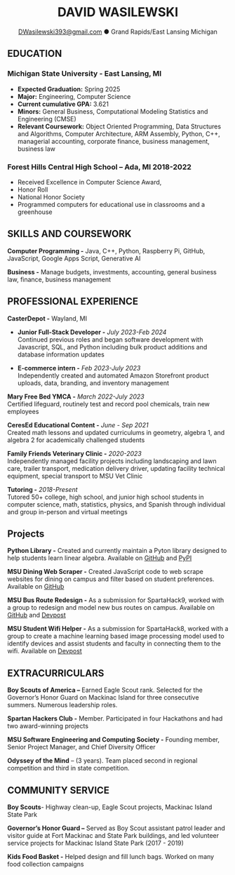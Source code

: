 <h1 align = "center">DAVID WASILEWSKI</h1>

<p align="center"><a href="mailto:dwasilewski393@gmail.com">DWasilewski393@gmail.com</a> ● Grand Rapids/East Lansing Michigan</p>


## EDUCATION

### **Michigan State University -** East Lansing, MI 
- **Expected Graduation:** Spring 2025
- **Major:** Engineering, Computer Science
- **Current cumulative GPA:** 3.621
- **Minors:** General Business, Computational Modeling Statistics and Engineering (CMSE)
- **Relevant Coursework:** Object Oriented Programming, Data Structures and Algorithms, Computer Architecture, ARM Assembly, Python, C++, managerial accounting, corporate finance, business management, business law

### **Forest Hills Central High School –** Ada, MI 2018-2022 
- Received Excellence in Computer Science Award, 
- Honor Roll
- National Honor Society 
- Programmed computers for educational use in classrooms and a greenhouse


## SKILLS AND COURSEWORK

**Computer Programming -** Java, C++, Python, Raspberry Pi, GitHub, JavaScript, Google Apps Script, Generative AI

**Business -** Manage budgets, investments, accounting, general business law, finance, business management


## PROFESSIONAL EXPERIENCE

**CasterDepot -** Wayland, MI

 - **Junior Full-Stack Developer -** *July 2023-Feb 2024*  
Continued previous roles and began software development with Javascript, SQL, and Python including bulk product additions and database information updates

 - **E-commerce intern -** *Feb 2023-July 2023*  
Independently created and automated Amazon Storefront product uploads, data, branding, and inventory management

**Mary Free Bed YMCA -** *March 2022-July 2023*  
Certified lifeguard, routinely test and record pool chemicals, train new employees

**CeresEd Educational Content -** *June - Sep 2021*  
Created math lessons and updated curriculums in geometry, algebra 1, and algebra 2 for academically challenged students

**Family Friends Veterinary Clinic -** *2020-2023*  
Independently managed facility projects including landscaping and lawn care, trailer transport, medication delivery driver, updating facility technical equipment, special transport to MSU Vet Clinic

**Tutoring -** *2018-Present*  
Tutored 50+ college, high school, and junior high school students in computer science, math, statistics, physics, and Spanish through individual and group in-person and virtual meetings


## Projects

**Python Library -** Created and currently maintain a Pyton library designed to help students learn linear algebra. Available on [GitHub](https://github.com/DWasilewski3/LinAlgLib) and [PyPI](https://pypi.org/project/LinAlgLib/)

**MSU Dining Web Scraper -** Created JavaScript code to web scrape websites for dining on campus and filter based on student preferences. Available on [GitHub](https://github.com/DWasilewski3/EatAtState_Menu_Scraping)

**MSU Bus Route Redesign -** As a submission for SpartaHack9, worked with a group to redesign and model new bus routes on campus. Available on [GitHub](https://github.com/DWasilewski3/Spartahack9-BusProject) and [Devpost](https://devpost.com/software/bus-route-project)

**MSU Student Wifi Helper -** As a submission for SpartaHack8, worked with a group to create a machine learning based image processing model used to identify devices and assist students and faculty in connecting them to the wifi. Available on [Devpost](https://devpost.com/software/image-recognition-tool-for-msu-internet-connection)


## EXTRACURRICULARS

**Boy Scouts of America –** Earned Eagle Scout rank. Selected for the Governor’s Honor Guard on Mackinac Island for three consecutive summers. Numerous leadership roles.

**Spartan Hackers Club -** Member. Participated in four Hackathons and had two award-winning projects

**MSU Software Engineering and Computing Society -** Founding member, Senior Project Manager, and Chief Diversity Officer

**Odyssey of the Mind** – (3 years). Team placed second in regional competition and third in state competition.


## COMMUNITY SERVICE

**Boy Scouts**- Highway clean-up, Eagle Scout projects, Mackinac Island State Park

**Governor’s Honor Guard –** Served as Boy Scout assistant patrol leader and visitor guide at Fort Mackinac and State Park buildings, and led volunteer service projects for Mackinac Island State Park (2017 - 2019)

**Kids Food Basket -** Helped design and fill lunch bags. Worked on many food collection campaigns
